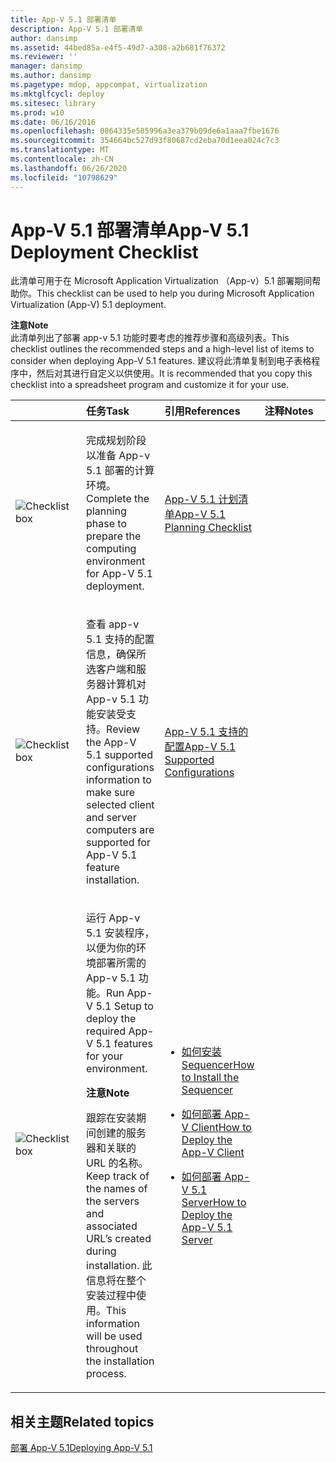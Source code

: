 ```yaml
---
title: App-V 5.1 部署清单
description: App-V 5.1 部署清单
author: dansimp
ms.assetid: 44bed85a-e4f5-49d7-a308-a2b681f76372
ms.reviewer: ''
manager: dansimp
ms.author: dansimp
ms.pagetype: mdop, appcompat, virtualization
ms.mktglfcycl: deploy
ms.sitesec: library
ms.prod: w10
ms.date: 06/16/2016
ms.openlocfilehash: 0864335e505996a3ea379b09de6a1aaa7fbe1676
ms.sourcegitcommit: 354664bc527d93f80687cd2eba70d1eea024c7c3
ms.translationtype: MT
ms.contentlocale: zh-CN
ms.lasthandoff: 06/26/2020
ms.locfileid: "10798629"
---
```

# <span data-ttu-id="0b143-103">App-V 5.1 部署清单</span><span class="sxs-lookup"><span data-stu-id="0b143-103">App-V 5.1 Deployment Checklist</span></span>


<span data-ttu-id="0b143-104">此清单可用于在 Microsoft Application Virtualization （App-v）5.1 部署期间帮助你。</span><span class="sxs-lookup"><span data-stu-id="0b143-104">This checklist can be used to help you during Microsoft Application Virtualization (App-V) 5.1 deployment.</span></span>

**<span data-ttu-id="0b143-105">注意</span><span class="sxs-lookup"><span data-stu-id="0b143-105">Note</span></span>**  
<span data-ttu-id="0b143-106">此清单列出了部署 app-v 5.1 功能时要考虑的推荐步骤和高级列表。</span><span class="sxs-lookup"><span data-stu-id="0b143-106">This checklist outlines the recommended steps and a high-level list of items to consider when deploying App-V 5.1 features.</span></span> <span data-ttu-id="0b143-107">建议将此清单复制到电子表格程序中，然后对其进行自定义以供使用。</span><span class="sxs-lookup"><span data-stu-id="0b143-107">It is recommended that you copy this checklist into a spreadsheet program and customize it for your use.</span></span>



<table>
<colgroup>
<col width="25%" />
<col width="25%" />
<col width="25%" />
<col width="25%" />
</colgroup>
<thead>
<tr class="header">
<th align="left"></th>
<th align="left"><span data-ttu-id="0b143-108">任务</span><span class="sxs-lookup"><span data-stu-id="0b143-108">Task</span></span></th>
<th align="left"><span data-ttu-id="0b143-109">引用</span><span class="sxs-lookup"><span data-stu-id="0b143-109">References</span></span></th>
<th align="left"><span data-ttu-id="0b143-110">注释</span><span class="sxs-lookup"><span data-stu-id="0b143-110">Notes</span></span></th>
</tr>
</thead>
<tbody>
<tr class="odd">
<td align="left"><img src="images/checklistbox.gif" alt="Checklist box" /></td>
<td align="left"><p><span data-ttu-id="0b143-111">完成规划阶段以准备 App-v 5.1 部署的计算环境。</span><span class="sxs-lookup"><span data-stu-id="0b143-111">Complete the planning phase to prepare the computing environment for App-V 5.1 deployment.</span></span></p></td>
<td align="left"><p><a href="app-v-51-planning-checklist.md" data-raw-source="[App-V 5.1 Planning Checklist](app-v-51-planning-checklist.md)"><span data-ttu-id="0b143-112">App-V 5.1 计划清单</span><span class="sxs-lookup"><span data-stu-id="0b143-112">App-V 5.1 Planning Checklist</span></span></a></p></td>
<td align="left"><p></p></td>
</tr>
<tr class="even">
<td align="left"><img src="images/checklistbox.gif" alt="Checklist box" /></td>
<td align="left"><p><span data-ttu-id="0b143-113">查看 app-v 5.1 支持的配置信息，确保所选客户端和服务器计算机对 App-v 5.1 功能安装受支持。</span><span class="sxs-lookup"><span data-stu-id="0b143-113">Review the App-V 5.1 supported configurations information to make sure selected client and server computers are supported for App-V 5.1 feature installation.</span></span></p></td>
<td align="left"><p><a href="app-v-51-supported-configurations.md" data-raw-source="[App-V 5.1 Supported Configurations](app-v-51-supported-configurations.md)"><span data-ttu-id="0b143-114">App-V 5.1 支持的配置</span><span class="sxs-lookup"><span data-stu-id="0b143-114">App-V 5.1 Supported Configurations</span></span></a></p></td>
<td align="left"><p></p></td>
</tr>
<tr class="odd">
<td align="left"><img src="images/checklistbox.gif" alt="Checklist box" /></td>
<td align="left"><p><span data-ttu-id="0b143-115">运行 App-v 5.1 安装程序，以便为你的环境部署所需的 App-v 5.1 功能。</span><span class="sxs-lookup"><span data-stu-id="0b143-115">Run App-V 5.1 Setup to deploy the required App-V 5.1 features for your environment.</span></span></p>
<div class="alert">
<strong><span data-ttu-id="0b143-116">注意</span><span class="sxs-lookup"><span data-stu-id="0b143-116">Note</span></span></strong><br/><p><span data-ttu-id="0b143-117">跟踪在安装期间创建的服务器和关联的 URL 的名称。</span><span class="sxs-lookup"><span data-stu-id="0b143-117">Keep track of the names of the servers and associated URL’s created during installation.</span></span> <span data-ttu-id="0b143-118">此信息将在整个安装过程中使用。</span><span class="sxs-lookup"><span data-stu-id="0b143-118">This information will be used throughout the installation process.</span></span></p>
</div>
<div>

</div></td>
<td align="left"><p></p>
<ul>
<li><p><a href="how-to-install-the-sequencer-51beta-gb18030.md" data-raw-source="[How to Install the Sequencer](how-to-install-the-sequencer-51beta-gb18030.md)"><span data-ttu-id="0b143-119">如何安装 Sequencer</span><span class="sxs-lookup"><span data-stu-id="0b143-119">How to Install the Sequencer</span></span></a></p></li>
<li><p><a href="how-to-deploy-the-app-v-client-51gb18030.md" data-raw-source="[How to Deploy the App-V Client](how-to-deploy-the-app-v-client-51gb18030.md)"><span data-ttu-id="0b143-120">如何部署 App-V Client</span><span class="sxs-lookup"><span data-stu-id="0b143-120">How to Deploy the App-V Client</span></span></a></p></li>
<li><p><a href="how-to-deploy-the-app-v-51-server.md" data-raw-source="[How to Deploy the App-V 5.1 Server](how-to-deploy-the-app-v-51-server.md)"><span data-ttu-id="0b143-121">如何部署 App-V 5.1 Server</span><span class="sxs-lookup"><span data-stu-id="0b143-121">How to Deploy the App-V 5.1 Server</span></span></a></p></li>
</ul></td>
<td align="left"><p></p></td>
</tr>
</tbody>
</table>








## <span data-ttu-id="0b143-122">相关主题</span><span class="sxs-lookup"><span data-stu-id="0b143-122">Related topics</span></span>


[<span data-ttu-id="0b143-123">部署 App-V 5.1</span><span class="sxs-lookup"><span data-stu-id="0b143-123">Deploying App-V 5.1</span></span>](deploying-app-v-51.md)










